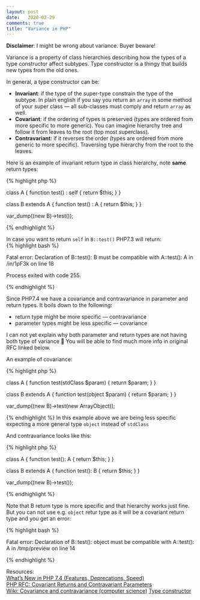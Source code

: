 ```yaml
---
layout: post
date:   2020-02-29
comments: true
title: "Variance in PHP"
---
```


**Disclaimer**: I might be wrong about variance. Buyer beware!  


Variance is a property of class hierarchies describing how the types of a type constructor affect subtypes. Type constructor is a thingy that builds new types from the old ones.  


In general, a type constructor can be:

- **Invariant**: if the type of the super-type constrain the type of the subtype. In plain english if you say you return an `array` in some method of your super class — all sub-classes must comply and return `array` as well.   
- **Covariant**: if the ordering of types is preserved (types are ordered from more specific to more generic). You can imagine hierarchy tree and follow it from leaves to the root (top most superclass).
- **Contravariant**: if it reverses the order (types are ordered from more generic to more specific). Traversing type hierarchy from the root to the leaves.

Here is an example of invariant return type in class hierarchy, note **same** return types:

{% highlight php %}

class A
{
    function test() : self
    {
        return $this;
    }
}

class B extends A
{
    function test() : A
    {
        return $this;
    }
}

var_dump((new B)->test());

{% endhighlight %}

In case you want to return `self` in `B::test()` PHP7.3 will return:  
{% highlight bash %}

Fatal error: Declaration of B::test(): B must be compatible with A::test(): A in /in/1pF3k on line 18

Process exited with code 255.

{% endhighlight %}

Since PHP7.4 we have a covariance and contravariance in parameter and return types. It boils down to the following:  
- return type might be more specific — contravariance   
- parameter types might be less specific — covariance    

I can not yet explain why both parameter and return types are not having both type of variance 🤔 
You will be able to find much more info in original RFC linked below.  

An example of covariance:


{% highlight php %}

class A
{
    function test(stdClass $param)
    {
        return $param;
    }
}

class B extends A
{
    function test(object $param)
    {
        return $param;
    }
}

var_dump((new B)->test(new ArrayObject));

{% endhighlight %}
In this example above we are being less specific expecting a more general type `object` instead of `stdClass`  

And contravariance looks like this:


{% highlight php %}

class A
{
    function test(): A
    {
        return $this;
    }
}

class B extends A
{
    function test(): B
    {
        return $this;
    }
}

var_dump((new B)->test());

{% endhighlight %}

Note that B return type is more specific and that hierarchy works just fine. But you can not use e.g. `object` retur type as it will be a covariant return type and you get an error:


{% highlight bash %}

Fatal error: Declaration of B::test(): object must be compatible with A::test(): A in /tmp/preview on line 14


{% endhighlight %}

Resources:  
[What’s New in PHP 7.4 (Features, Deprecations, Speed)](https://kinsta.com/blog/php-7-4)  
[PHP RFC: Covariant Returns and Contravariant Parameters](https://wiki.php.net/rfc/covariant-returns-and-contravariant-parameters)  
[Wiki: Covariance and contravariance (computer science)](https://en.wikipedia.org/wiki/Covariance_and_contravariance_(computer_science)) [Type constructor](https://en.wikipedia.org/wiki/Type_constructor)   



